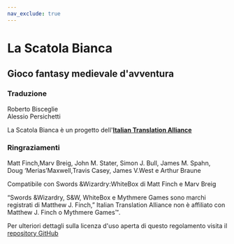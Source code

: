 ```yaml
---
nav_exclude: true
---
```


# La Scatola Bianca

## Gioco fantasy medievale d'avventura

### Traduzione
Roberto Bisceglie  
Alessio Persichetti

La Scatola Bianca è un progetto dell'[**Italian Translation Alliance**](https://italian-translation-alliance.github.io)

### Ringraziamenti
Matt Finch,Marv Breig, John M. Stater, Simon J. Bull, James M. Spahn, Doug ‘Merias’Maxwell,Travis Casey, James V.West e Arthur Braune 

Compatibile con Swords &Wizardry:WhiteBox di Matt Finch e Marv Breig

“Swords &Wizardry, S&W, WhiteBox e Mythmere Games sono marchi registrati di Matthew J. Finch,”
Italian Translation Alliance non è affiliato con Matthew J. Finch o Mythmere Games™.

Per ulteriori dettagli sulla licenza d'uso aperta di questo regolamento visita il [repository GitHub](//github.com/Italian-Translation-Alliance/la-scatola-bianca) 